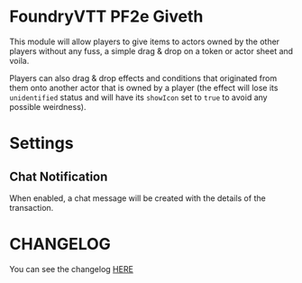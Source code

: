 # FoundryVTT PF2e Giveth

This module will allow players to give items to actors owned by the other players without any fuss, a simple drag & drop on a token or actor sheet and voila.

Players can also drag & drop effects and conditions that originated from them onto another actor that is owned by a player (the effect will lose its `unidentified` status and will have its `showIcon` set to `true` to avoid any possible weirdness).

# Settings

## Chat Notification

When enabled, a chat message will be created with the details of the transaction.

# CHANGELOG

You can see the changelog [HERE](./CHANGELOG.md)
